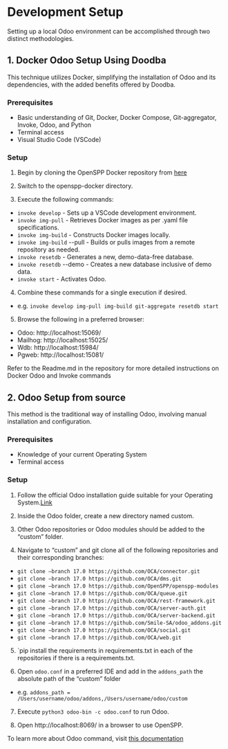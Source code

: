 # Development Setup

Setting up a local Odoo environment can be accomplished through two distinct methodologies.

## 1. Docker Odoo Setup Using Doodba

This technique utilizes Docker, simplifying the installation of Odoo and its dependencies, with the added benefits offered by Doodba.

### Prerequisites

- Basic understanding of Git, Docker, Docker Compose, Git-aggregator, Invoke, Odoo, and Python
- Terminal access
- Visual Studio Code (VSCode)

### Setup

1. Begin by cloning the OpenSPP Docker repository from [here](https://github.com/OpenSPP/openspp-docker.git)

2. Switch to the openspp-docker directory.

3. Execute the following commands:

- `invoke develop` - Sets up a VSCode development environment.
- `invoke img-pull` - Retrieves Docker images as per .yaml file specifications.
- `invoke img-build` - Constructs Docker images locally.
- `invoke img-build` --pull - Builds or pulls images from a remote repository as needed.
- `invoke resetdb` - Generates a new, demo-data-free database.
- `invoke resetdb` --demo - Creates a new database inclusive of demo data.
- `invoke start` - Activates Odoo.

4. Combine these commands for a single execution if desired.

- e.g. `invoke develop img-pull img-build git-aggregate resetdb start`

5. Browse the following in a preferred browser:

- Odoo: http://localhost:15069/
- Mailhog: http://localhost:15025/
- Wdb: http://localhost:15984/
- Pgweb: http://localhost:15081/

Refer to the Readme.md in the repository for more detailed instructions on Docker Odoo and Invoke commands

## 2. Odoo Setup from source

This method is the traditional way of installing Odoo, involving manual installation and configuration.

### Prerequisites

- Knowledge of your current Operating System
- Terminal access

### Setup

1. Follow the official Odoo installation guide suitable for your Operating System.[Link](https://www.odoo.com/documentation/17.0/administration/on_premise.html)

2. Inside the Odoo folder, create a new directory named custom.

3. Other Odoo repositories or Odoo modules should be added to the “custom” folder.

4. Navigate to “custom” and git clone all of the following repositories and their corresponding branches:

- `git clone –branch 17.0 https://github.com/OCA/connector.git`
- `git clone –branch 17.0 https://github.com/OCA/dms.git`
- `git clone –branch 17.0 https://github.com/OpenSPP/openspp-modules`
- `git clone –branch 17.0 https://github.com/OCA/queue.git`
- `git clone –branch 17.0 https://github.com/OCA/rest-framework.git`
- `git clone –branch 17.0 https://github.com/OCA/server-auth.git`
- `git clone –branch 17.0 https://github.com/OCA/server-backend.git`
- `git clone –branch 17.0 https://github.com/Smile-SA/odoo_addons.git`
- `git clone –branch 17.0 https://github.com/OCA/social.git`
- `git clone –branch 17.0 https://github.com/OCA/web.git`

5. `pip install the requirements in requirements.txt in each of the repositories if there is a requirements.txt.

6. Open `odoo.conf` in a preferred IDE and add in the `addons_path` the absolute path of the “custom” folder

- e.g. `addons_path = /Users/username/odoo/addons,/Users/username/odoo/custom`

7. Execute `python3 odoo-bin -c odoo.conf` to run Odoo.

8. Open http://localhost:8069/ in a browser to use OpenSPP.

To learn more about Odoo command, visit [this documentation](https://www.odoo.com/documentation/17.0/developer/reference/cli.html)
